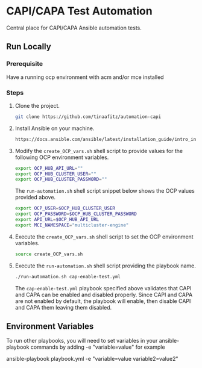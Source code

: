 
# CAPI/CAPA Test Automation

Central place for CAPI/CAPA Ansible automation tests.

## Run Locally

### Prerequisite
Have a running ocp environment with acm and/or mce installed

### Steps

1. Clone the project.

   ```bash
   git clone https://github.com/tinaafitz/automation-capi
   ```

2. Install Ansible on your machine. 

   ```bash
   https://docs.ansible.com/ansible/latest/installation_guide/intro_installation.html#pipx-install
   ```

3. Modify the ```create_OCP_vars.sh``` shell script to provide values for the following OCP environment variables. 

   ```bash
   export OCP_HUB_API_URL=""
   export OCP_HUB_CLUSTER_USER=""
   export OCP_HUB_CLUSTER_PASSWORD=""
   ```

   The ```run-automation.sh``` shell script snippet below shows the OCP values provided above.  

   ```bash
   export OCP_USER=$OCP_HUB_CLUSTER_USER
   export OCP_PASSWORD=$OCP_HUB_CLUSTER_PASSWORD
   export API_URL=$OCP_HUB_API_URL
   export MCE_NAMESPACE="multicluster-engine"
   ```

4. Execute the ```create_OCP_vars.sh``` shell script to set the OCP environment variables.

   ```bash
   source create_OCP_vars.sh  
   ```

5. Execute the ```run-automation.sh``` shell script providing the playbook name.

   ```bash
   ./run-automation.sh cap-enable-test.yml  
   ```
   The ```cap-enable-test.yml``` playbook specified above validates that CAPI and CAPA can be enabled and disabled properly. 
   Since CAPI and CAPA are not enabled by default, the playbook will enable, then disable CAPI and CAPA them leaving them disabled.

## Environment Variables

To run other playbooks, you will need to set variables in your ansible-playbook commands by adding -e "variable=value" for example

ansible-playbook playbook.yml -e "variable=value variable2=value2"


